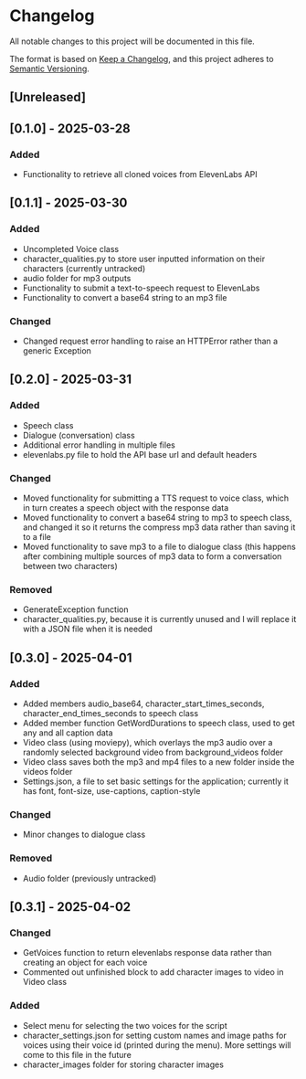 # Changelog

All notable changes to this project will be documented in this file.

The format is based on [Keep a Changelog](https://keepachangelog.com/en/1.1.0/),
and this project adheres to [Semantic Versioning](https://semver.org/spec/v2.0.0.html).

## [Unreleased]

## [0.1.0] - 2025-03-28

### Added
- Functionality to retrieve all cloned voices from ElevenLabs API

## [0.1.1] - 2025-03-30

### Added
- Uncompleted Voice class
- character_qualities.py to store user inputted information on their characters
(currently untracked)
- audio folder for mp3 outputs
- Functionality to submit a text-to-speech request to ElevenLabs
- Functionality to convert a base64 string to an mp3 file

### Changed
- Changed request error handling to raise an HTTPError rather than
a generic Exception

## [0.2.0] - 2025-03-31

### Added
- Speech class
- Dialogue (conversation) class
- Additional error handling in multiple files
- elevenlabs.py file to hold the API base url and default headers

### Changed
- Moved functionality for submitting a TTS request to voice class, which in turn
creates a speech object with the response data
- Moved functionality to convert a base64 string to mp3 to speech class, and changed it
so it returns the compress mp3 data rather than saving it to a file
- Moved functionality to save mp3 to a file to dialogue class (this happens after
combining multiple sources of mp3 data to form a conversation between two characters)

### Removed
- GenerateException function
- character_qualities.py, because it is currently unused and I will replace it
with a JSON file when it is needed

## [0.3.0] - 2025-04-01

### Added
- Added members audio_base64, character_start_times_seconds,
character_end_times_seconds to speech class
- Added member function GetWordDurations to speech class, used to get
any and all caption data
- Video class (using moviepy), which overlays the mp3 audio over a randomly 
selected background video from background_videos folder
- Video class saves both the mp3 and mp4 files to a new folder inside the videos
folder
- Settings.json, a file to set basic settings for the application; currently it
has font, font-size, use-captions, caption-style

### Changed
- Minor changes to dialogue class

### Removed
- Audio folder (previously untracked)

## [0.3.1] - 2025-04-02

### Changed
- GetVoices function to return elevenlabs response data rather than creating
an object for each voice
- Commented out unfinished block to add character images to video in Video class

### Added
- Select menu for selecting the two voices for the script
- character_settings.json for setting custom names and image paths for voices
using their voice id (printed during the menu). More settings will come to this
file in the future
- character_images folder for storing character images